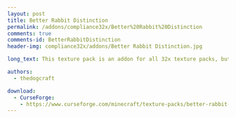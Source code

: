 ```yaml
---
layout: post
title: Better Rabbit Distinction
permalink: /addons/compliance32x/Better%20Rabbit%20Distinction
comments: true
comments-id: BetterRabbitDistinction
header-img: compliance32x/addons/Better Rabbit Distinction.jpg

long_text: This texture pack is an addon for all 32x texture packs, but it was mainly made compatible for Faithful 32x and Compliance 32x. The pack changes the textures of the white rabbit and the killer bunny. It's primary for a better distinction between them both.

authors:
  - thedogcraft

download:
  - CurseForge:
    - https://www.curseforge.com/minecraft/texture-packs/better-rabbit-distinction
---
```

